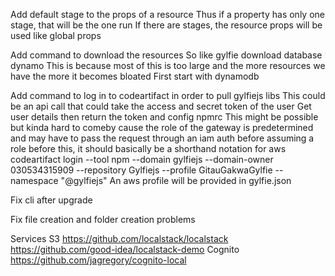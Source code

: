 <!-- TODO -->

Add default stage to the props of a resource
Thus if a property has only one stage, that will be the one run
If there are stages, the resource props will be used like global props

Add command to download the resources
So like gylfie download database dynamo
This is because most of this is too large and the more resources we have the more it becomes bloated
First start with dynamodb

Add command to log in to codeartifact in order to pull gylfiejs libs
This could be an api call that could take the access and secret token of the user
Get user details then return the token and config npmrc
This might be possible but kinda hard to comeby cause the role of the gateway
is predetermined and may have to pass the request through an iam auth before assuming a role
before this, it should basically be a shorthand notation for
aws codeartifact login --tool npm --domain gylfiejs --domain-owner 030534315909 --repository Gylfiejs --profile GitauGakwaGylfie --namespace "@gylfiejs"
An aws profile will be provided in gylfie.json

Fix cli after upgrade

Fix file creation and folder creation problems

<!-- Dynamo should technically be a service -->

Services
S3
https://github.com/localstack/localstack
https://github.com/good-idea/localstack-demo
Cognito
https://github.com/jagregory/cognito-local
